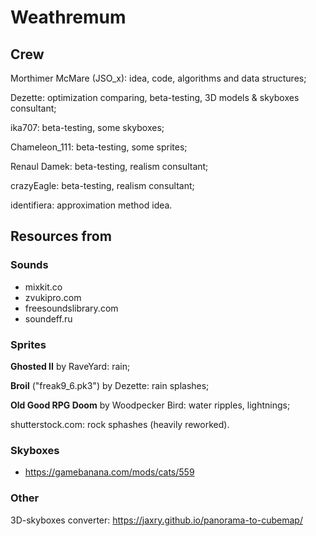 # Weathremum

## Crew ##

Morthimer McMare (JSO_x): idea, code, algorithms and data structures;

Dezette: optimization comparing, beta-testing, 3D models & skyboxes consultant;

ika707: beta-testing, some skyboxes;

Chameleon_111: beta-testing, some sprites;

Renaul Damek: beta-testing, realism consultant;

crazyEagle: beta-testing, realism consultant;

identifiera: approximation method idea.



## Resources from ##

### Sounds

- mixkit.co
- zvukipro.com
- freesoundslibrary.com
- soundeff.ru

### Sprites

**Ghosted II** by RaveYard: rain;

**Broil** ("freak9_6.pk3") by Dezette: rain splashes;

**Old Good RPG Doom** by Woodpecker Bird: water ripples, lightnings;

shutterstock.com: rock sphashes (heavily reworked).

### Skyboxes

- https://gamebanana.com/mods/cats/559

### Other

3D-skyboxes converter: https://jaxry.github.io/panorama-to-cubemap/


